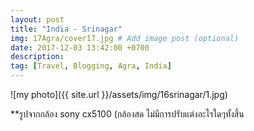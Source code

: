 ```yaml
---
layout: post
title: "India - Srinagar"
img: 17Agra/cover17.jpg # Add image post (optional)
date: 2017-12-03 13:42:00 +0700
description:
tag: [Travel, Blogging, Agra, India]
---
```


![my photo]({{ site.url }}/assets/img/16srinagar/1.jpg)

**รูปจากกล้อง sony cx5100 (กล้องสด ไม่มีการปรับแต่งอะไรใดๆทั้งสิ้น
